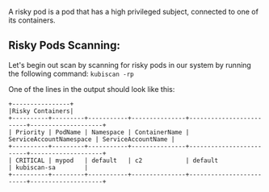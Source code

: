 A risky pod is a pod that has a high privileged subject, connected to one of its containers.

## Risky Pods Scanning:

Let's begin out scan by scanning for risky pods in our system by running the following command:
`kubiscan -rp`

One of the lines in the output should look like this:
```
+----------------+
|Risky Containers|
+----------+---------+-----------+---------------+-------------------------+--------------------+
| Priority | PodName | Namespace | ContainerName | ServiceAccountNamespace | ServiceAccountName |
+----------+---------+-----------+---------------+-------------------------+--------------------+
| CRITICAL | mypod   | default   | c2            | default                 | kubiscan-sa        |
+----------+---------+-----------+---------------+-------------------------+--------------------+
```
